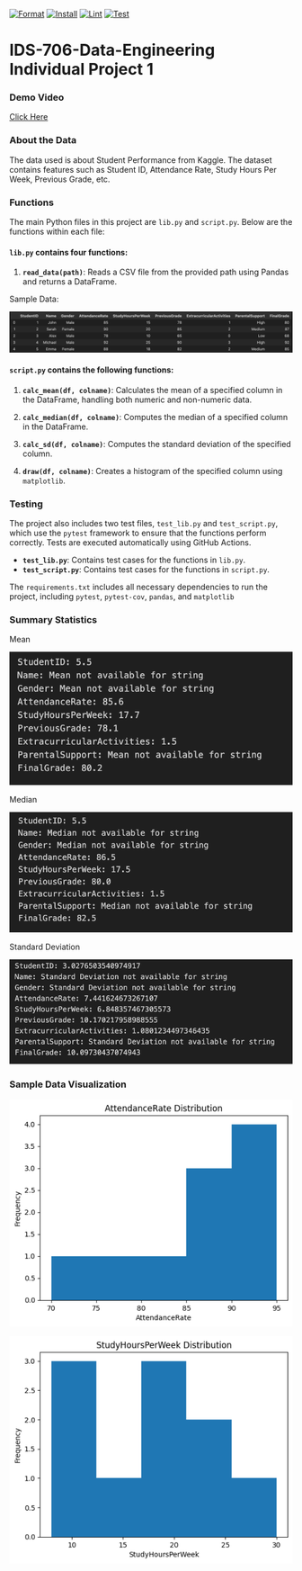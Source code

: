 [![Format](https://github.com/nogibjj/Mu-Niu-Individual-Project-1/actions/workflows/format.yml/badge.svg)](https://github.com/nogibjj/Mu-Niu-Individual-Project-1/actions/workflows/format.yml)
[![Install](https://github.com/nogibjj/Mu-Niu-Individual-Project-1/actions/workflows/install.yml/badge.svg)](https://github.com/nogibjj/Mu-Niu-Individual-Project-1/actions/workflows/install.yml)
[![Lint](https://github.com/nogibjj/Mu-Niu-Individual-Project-1/actions/workflows/lint.yml/badge.svg)](https://github.com/nogibjj/Mu-Niu-Individual-Project-1/actions/workflows/lint.yml)
[![Test](https://github.com/nogibjj/Mu-Niu-Individual-Project-1/actions/workflows/test.yml/badge.svg)](https://github.com/nogibjj/Mu-Niu-Individual-Project-1/actions/workflows/test.yml)

# IDS-706-Data-Engineering Individual Project 1

### Demo Video

[Click Here](https://youtu.be/-TGdicHmuOw)

### About the Data
The data used is about Student Performance from Kaggle. The dataset contains features such as Student ID, Attendance Rate, Study Hours Per Week, Previous Grade, etc.

### Functions

The main Python files in this project are `lib.py` and `script.py`. Below are the functions within each file:

#### **`lib.py`** contains four functions:

1. **`read_data(path)`**: Reads a CSV file from the provided path using Pandas and returns a DataFrame.

Sample Data:

![alt text](plots/sample_data.png)

#### **`script.py`** contains the following functions:

1. **`calc_mean(df, colname)`**: Calculates the mean of a specified column in the DataFrame, handling both numeric and non-numeric data.

2. **`calc_median(df, colname)`**: Computes the median of a specified column in the DataFrame.

3. **`calc_sd(df, colname)`**: Computes the standard deviation of the specified column.

4. **`draw(df, colname)`**: Creates a histogram of the specified column using `matplotlib`.

### Testing
The project also includes two test files, `test_lib.py` and `test_script.py`, which use the `pytest` framework to ensure that the functions perform correctly. Tests are executed automatically using GitHub Actions.

- **`test_lib.py`**: Contains test cases for the functions in `lib.py`.
- **`test_script.py`**: Contains test cases for the functions in `script.py`.

The `requirements.txt` includes all necessary dependencies to run the project, including `pytest`, `pytest-cov`, `pandas`, and `matplotlib`


### Summary Statistics

Mean

![alt text](plots/mean.png)

Median

![alt text](plots/median.png)

Standard Deviation

![alt text](plots/std.png)

### Sample Data Visualization

![](plots/AttendanceRate.png)

![](plots/study_hours.png)
